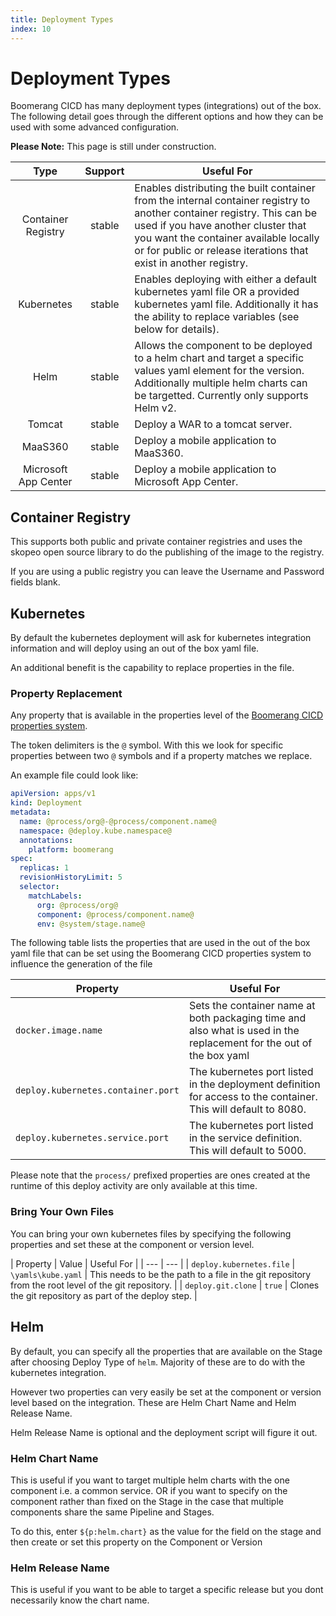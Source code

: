 ```yaml
---
title: Deployment Types
index: 10
---
```


# Deployment Types

Boomerang CICD has many deployment types (integrations) out of the box. The following detail goes through the different options and how they can be used with some advanced configuration.

**Please Note:** This page is still under construction.

| **Type** | **Support** |  **Useful For** |
| :---: | :---: | --- |
| Container Registry | stable | Enables distributing the built container from the internal container registry to another container registry. This can be used if you have another cluster that you want the container available locally or for public or release iterations that exist in another registry. |
| Kubernetes | stable | Enables deploying with either a default kubernetes yaml file OR a provided kubernetes yaml file. Additionally it has the ability to replace variables (see below for details). |
| Helm | stable | Allows the component to be deployed to a helm chart and target a specific values yaml element for the version. Additionally multiple helm charts can be targetted. Currently only supports Helm v2. |
| Tomcat| stable | Deploy a WAR to a tomcat server. |
| MaaS360 | stable | Deploy a mobile application to MaaS360. |
| Microsoft App Center | stable | Deploy a mobile application to Microsoft App Center. |

## Container Registry

This supports both public and private container registries and uses the skopeo open source library to do the publishing of the image to the registry.

If you are using a public registry you can leave the Username and Password fields blank.

## Kubernetes

By default the kubernetes deployment will ask for kubernetes integration information and will deploy using an out of the box yaml file.

An additional benefit is the capability to replace properties in the file.

### Property Replacement

Any property that is available in the properties level of the [Boomerang CICD properties system](/boomerang-cicd/how-to-guide/modes-and-properties).

The token delimiters is the `@` symbol. With this we look for specific properties between two `@` symbols and if a property matches we replace.

An example file could look like:

```yaml
apiVersion: apps/v1
kind: Deployment
metadata:
  name: @process/org@-@process/component.name@
  namespace: @deploy.kube.namespace@
  annotations:
    platform: boomerang
spec:
  replicas: 1
  revisionHistoryLimit: 5
  selector:
    matchLabels:
      org: @process/org@
      component: @process/component.name@
      env: @system/stage.name@
```

The following table lists the properties that are used in the out of the box yaml file that can be set using the Boomerang CICD properties system to influence the generation of the file

| Property | Useful For |
| --- | --- |
| `docker.image.name` | Sets the container name at both packaging time and also what is used in the replacement for the out of the box yaml |
| `deploy.kubernetes.container.port` | The kubernetes port listed in the deployment definition for access to the container. This will default to 8080. |
| `deploy.kubernetes.service.port` | The kubernetes port listed in the service definition. This will default to 5000. |

Please note that the `process/` prefixed properties are ones created at the runtime of this deploy activity are only available at this time.

### Bring Your Own Files

You can bring your own kubernetes files by specifying the following properties and set these at the component or version level.

| Property | Value | Useful For |
| --- | --- |
| `deploy.kubernetes.file` | `\yamls\kube.yaml` | This needs to be the path to a file in the git repository from the root level of the git repository. |
| `deploy.git.clone` | `true` | Clones the git repository as part of the deploy step. |

## Helm

By default, you can specify all the properties that are available on the Stage after choosing Deploy Type of `helm`. Majority of these are to do with the kubernetes integration.

However two properties can very easily be set at the component or version level based on the integration. These are Helm Chart Name and Helm Release Name.

Helm Release Name is optional and the deployment script will figure it out.

### Helm Chart Name

This is useful if you want to target multiple helm charts with the one component i.e. a common service. OR if you want to specify on the component rather than fixed on the Stage in the case that multiple components share the same Pipeline and Stages.

To do this, enter `${p:helm.chart}` as the value for the field on the stage and then create or set this property on the Component or Version

### Helm Release Name

This is useful if you want to be able to target a specific release but you dont necessarily know the chart name.